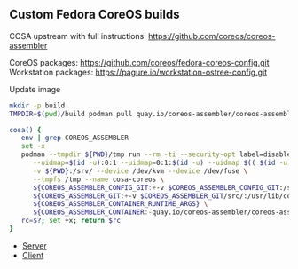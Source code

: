 ## Custom Fedora CoreOS builds

COSA upstream with full instructions: https://github.com/coreos/coreos-assembler

CoreOS packages: https://github.com/coreos/fedora-coreos-config.git
Workstation packages: https://pagure.io/workstation-ostree-config.git

Update image

```bash
mkdir -p build
TMPDIR=$(pwd)/build podman pull quay.io/coreos-assembler/coreos-assembler:latest
```

```bash
cosa() {
   env | grep COREOS_ASSEMBLER
   set -x
   podman --tmpdir ${PWD}/tmp run --rm -ti --security-opt label=disable --privileged --net host -w /srv \
      --uidmap=$(id -u):0:1 --uidmap=0:1:$(id -u) --uidmap $(( $(id -u) + 1 )):$(( $(id -u) + 1 )):55536 \
      -v ${PWD}:/srv/ --device /dev/kvm --device /dev/fuse \
      --tmpfs /tmp --name cosa-coreos \
      ${COREOS_ASSEMBLER_CONFIG_GIT:+-v $COREOS_ASSEMBLER_CONFIG_GIT:/srv/src/config/:ro} \
      ${COREOS_ASSEMBLER_GIT:+-v $COREOS_ASSEMBLER_GIT/src/:/usr/lib/coreos-assembler/:ro} \
      ${COREOS_ASSEMBLER_CONTAINER_RUNTIME_ARGS} \
      ${COREOS_ASSEMBLER_CONTAINER:-quay.io/coreos-assembler/coreos-assembler:latest} "$@"
   rc=$?; set +x; return $rc
}
```

- [Server](builds/server/README.md)
- [Client](builds/client/README.md)